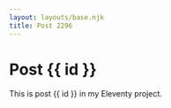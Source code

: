 ```yaml
---
layout: layouts/base.njk
title: Post 2296
---
```


# Post {{ id }}

This is post {{ id }} in my Eleventy project.
